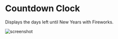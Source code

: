 # Countdown Clock

Displays the days left until New Years with Fireworks.

![screenshot](filename.gif)
